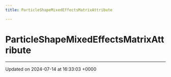 ```yaml
---
title: ParticleShapeMixedEffectsMatrixAttribute

---
```


# ParticleShapeMixedEffectsMatrixAttribute





-------------------------------

Updated on 2024-07-14 at 16:33:03 +0000